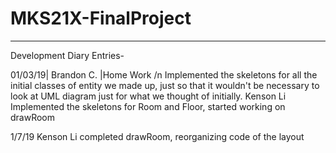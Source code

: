 # MKS21X-FinalProject

--------------------------------------------------------------------------------
Development Diary Entries-

01/03/19| Brandon C. |Home Work /n
  Implemented the skeletons for all the initial classes of entity we made up,
  just so that it wouldn't be necessary to look at UML diagram just for what we
  thought of initially.
Kenson Li
  Implemented the skeletons for Room and Floor, started working on drawRoom

1/7/19
Kenson Li
  completed drawRoom, reorganizing code of the layout
